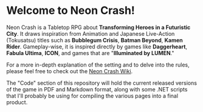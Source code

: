 # Welcome to Neon Crash!

Neon Crash is a Tabletop RPG about **Transforming Heroes in a Futuristic City**. It draws inspiration from Animation and Japanese Live-Action (Tokusatsu) titles such as **Bubblegum Crisis**, **Batman Beyond**, **Kamen Rider**. Gameplay-wise, it is inspired directly by games like **Daggerheart**, **Fabula Ultima**, **ICON**, and games that are "**Illuminated by LUMEN**."

For a more in-depth explanation of the setting and to delve into the rules, please feel free to check out the [Neon Crash Wiki](../../wiki).

The "Code" section of this repository will hold the current released versions of the game in PDF and Markdown format, along with some .NET scripts that I'll probably be using for compiling the various pages into a final product.
